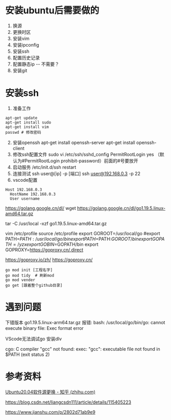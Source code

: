 



# 安装ubuntu后需要做的

1. 换源
2. 更换时区
3. 安装vim
4. 安装ipconfig
5. 安装ssh
6. 配置历史记录
7. 配置静态ip -- 不需要？
8. 安装git





# 安装ssh

1. 准备工作
```
apt-get update
apt-get install sudo
apt-get install vim
passwd # 修改密码
```
2. 安装openssh
apt-get install openssh-server
apt-get install openssh-client
3. 修改ssh配置文件 
sudo vi /etc/ssh/sshd_config
PermitRootLogin yes 
（默认为#PermitRootLogin prohibit-password）前面的#号要放开
4. 启动服务
/etc/init.d/ssh restart
5. 连接测试
ssh user@[ip] -p [端口]
ssh user@192.168.0.3 -p 22
6. vscode配置
```
Host 192.168.0.3
  HostName 192.168.0.3
  User username
```



https://golang.google.cn/dl/
wget https://golang.google.cn/dl/go1.19.5.linux-amd64.tar.gz

tar -C /usr/local -xzf go1.19.5.linux-amd64.tar.gz

vim /etc/profile
source /etc/profile
export GOROOT=/usr/local/go
#export PATH=$PATH:/usr/local/go/bin
export PATH=$PATH:$GOROOT/bin
export GOPATH=/yzx
export GOBIN=$GOPATH/bin
export GOPROXY=https://goproxy.cn/,direct


https://goproxy.io/zh/
https://goproxy.cn/


```shell
go mod init [工程名字]
go mod tidy  # 刷新mod
go mod vender
go get [跟着整个github目录]
```



# 遇到问题
下错版本
go1.19.5.linux-arm64.tar.gz
报错:
bash: /usr/local/go/bin/go: cannot execute binary file: Exec format error


VScode无法调试go
安装dlv


cgo: C compiler "gcc" not found: exec: "gcc": executable file not found in $PATH (exit status 2)

# 参考资料

[Ubuntu20.04软件源更换 - 知乎 (zhihu.com)](https://zhuanlan.zhihu.com/p/142014944)

https://blog.csdn.net/liangcsdn111/article/details/115405223

https://www.jianshu.com/p/2802d71ab9e9